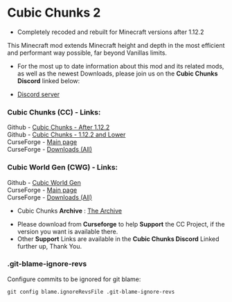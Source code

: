 # Cubic Chunks 2 

* Completely recoded and rebuilt for Minecraft versions after 1.12.2

This Minecraft mod extends Minecraft height and depth in the most efficient and performant way possible, far beyond Vanillas limits. 

* For the most up to date information about this mod and its related mods, as well as the newest Downloads, please join us on the **Cubic Chunks Discord** linked below:

* [Discord server](https://discord.gg/kMfWg9m)  
  

### Cubic Chunks (CC) - Links:  

Github - [Cubic Chunks - After 1.12.2](https://github.com/OpenCubicChunks/CubicChunks2)  
Github - [Cubic Chunks - 1.12.2 and Lower](https://github.com/OpenCubicChunks/CubicChunks)   
CurseForge - [Main page](https://www.curseforge.com/minecraft/mc-mods/opencubicchunks)  
CurseForge - [Downloads (All)](https://www.curseforge.com/minecraft/mc-mods/opencubicchunks/files/all)  
  
###  Cubic World Gen (CWG) - Links:  

Github - [Cubic World Gen](https://github.com/OpenCubicChunks/CubicWorldGen)  
CurseForge - [Main page](https://www.curseforge.com/minecraft/mc-mods/cubicworldgen)  
CurseForge - [Downloads (All)](https://www.curseforge.com/minecraft/mc-mods/cubicworldgen/files/all)  
  
  * Cubic Chunks **Archive** : [The Archive](https://www.mediafire.com/folder/i9adl2fo9yoas/Cubic%20Chunks)  
  - Please download from **Curseforge** to help **Support** the CC Project, if the version you want is available there.  
  - Other **Support** Links are available in the **Cubic Chunks Discord** Linked further up, Thank You. 
  

### .git-blame-ignore-revs

Configure commits to be ignored for git blame:

```shell
git config blame.ignoreRevsFile .git-blame-ignore-revs
```
